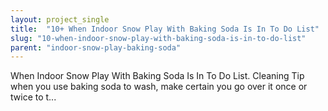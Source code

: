 ```yaml
---
layout: project_single
title:  "10+ When Indoor Snow Play With Baking Soda Is In To Do List"
slug: "10-when-indoor-snow-play-with-baking-soda-is-in-to-do-list"
parent: "indoor-snow-play-baking-soda"
---
```

When Indoor Snow Play With Baking Soda Is In To Do List. Cleaning Tip when you use baking soda to wash, make certain you go over it once or twice to t...